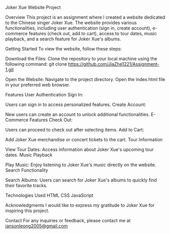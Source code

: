 Joker Xue Website Project

Overview
This project is an assignment where I created a website dedicated to the Chinese singer Joker Xue. The website provides various functionalities, including user authentication (sign in, create account), e-commerce features (check out, add to cart), access to tour dates, music playback, and a search feature for Joker Xue's albums.

Getting Started
To view the website, follow these steps:

Download the Files:
Clone the repository to your local machine using the following command:
git clone https://github.com/JiaZhe1221/Assignment-1.git

Open the Website:
Navigate to the project directory.
Open the index.html file in your preferred web browser.

Features
User Authentication
Sign In:

Users can sign in to access personalized features.
Create Account:

New users can create an account to unlock additional functionalities.
E-Commerce Features
Check Out:

Users can proceed to check out after selecting items.
Add to Cart:

Add Joker Xue merchandise or concert tickets to the cart.
Tour Information

View Tour Dates:
Access information about Joker Xue's upcoming tour dates.
Music Playback

Play Music:
Enjoy listening to Joker Xue's music directly on the website.
Search Functionality

Search Albums:
Users can search for Joker Xue's albums to quickly find their favorite tracks.

Technologies Used
HTML
CSS
JavaScript

Acknowledgments
I would like to express my gratitude to Joker Xue for inspiring this project.



Contact
For any inquiries or feedback, please contact me at jansonleong2005@gmail.com
